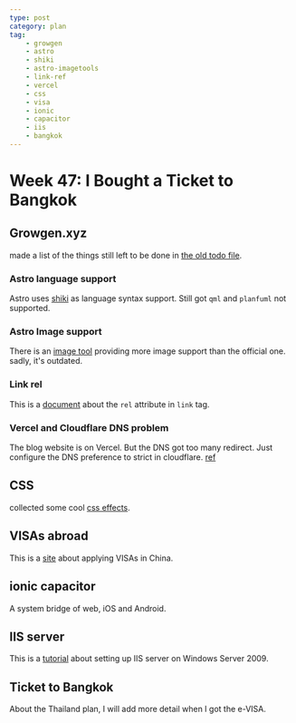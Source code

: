 ```yaml
---
type: post
category: plan
tag:
    - growgen
    - astro
    - shiki
    - astro-imagetools
    - link-ref
    - vercel
    - css
    - visa
    - ionic
    - capacitor
    - iis
    - bangkok
---
```


# Week 47: I Bought a Ticket to Bangkok

## Growgen.xyz

made a list of the things still left to be done in [the old todo file](../05/growgen-rebuild-todos).

### Astro language support

Astro uses [shiki](https://github.com/shikijs/shiki/blob/main/docs/languages.md) as language syntax support. Still got `qml` and `planfuml` not supported.

### Astro Image support

There is an [image tool](https://astro-imagetools-docs.vercel.app/en/installation) providing more image support than the official one. sadly, it's outdated.

### Link rel

This is a [document](https://developer.mozilla.org/en-US/docs/Web/HTML/Attributes/rel) about the `rel` attribute in `link` tag.

### Vercel and Cloudflare DNS problem

The blog website is on Vercel. But the DNS got too many redirect. Just configure the DNS preference to strict in cloudflare. [ref](https://vercel.com/guides/resolve-err-too-many-redirects-when-using-cloudflare-proxy-with-vercel)

## CSS

collected some cool [css effects](https://redstapler.co/5-stunning-css-filter-tricks-you-must-see/).

## VISAs abroad

This is a [site](https://www.mr41.com/) about applying VISAs in China.

## ionic capacitor

A system bridge of web, iOS and Android.

## IIS server

This is a [tutorial](https://computingforgeeks.com/install-and-configure-iis-web-server-on-windows-server/) about setting up IIS server on Windows Server 2009.

## Ticket to Bangkok

About the Thailand plan, I will add more detail when I got the e-VISA.

